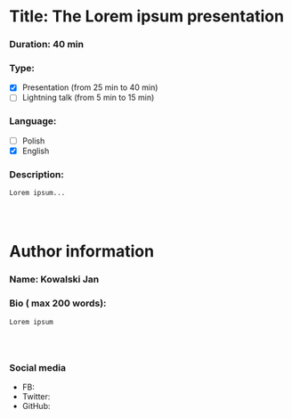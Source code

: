 # Title: The Lorem ipsum presentation
### Duration: 40 min

### Type: 

  - [x] Presentation (from 25 min to 40 min)
  - [ ] Lightning talk (from 5 min to 15 min)

### Language:
  
  - [ ] Polish
  - [x] English

### Description:
```
Lorem ipsum... 




```

# Author information

### Name: Kowalski Jan

### Bio ( max 200 words):
```
Lorem ipsum




```

### Social media

  - FB:
  - Twitter:
  - GitHub: 
  
  
